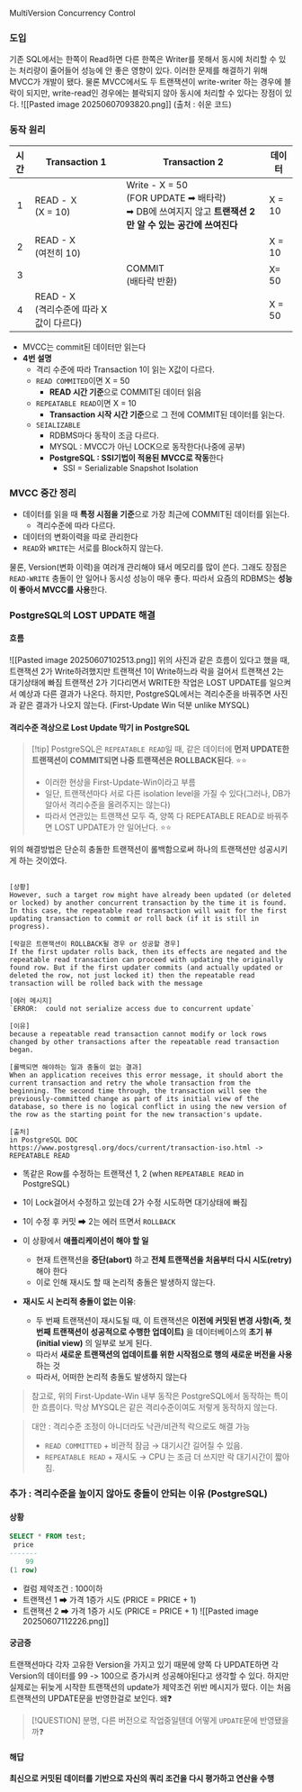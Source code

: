 MultiVersion Concurrency Control


### 도입 
기존 SQL에서는 한쪽이 Read하면 다른 한쪽은 Writer를 못해서 동시에 처리할 수 있는 처리량이 줄어들어 성능에 안 좋은 영향이 있다.
이러한 문제를 해결하기 위해 MVCC가 개발이 됐다.
물론 MVCC에서도 두 트랜잭션이 write-writer 하는 경우에 블락이 되지만, write-read인 경우에는 블락되지 않아 동시에 처리할 수 있다는 장점이 있다.
![[Pasted image 20250607093820.png]]
(출처 : 쉬운 코드)


### 동작 원리


| 시간  | Transaction 1                    | Transaction 2                                                                      | 데이터    |
| :-: | -------------------------------- | ---------------------------------------------------------------------------------- | ------ |
|  1  | READ - Ｘ<br>(X = 10)             | Write -  X = 50<br>(FOR UPDATE ➡ 배타락)<br>➡ DB에 쓰여지지 않고 **트랜잭션 2만 알 수 있는 공간에 쓰여진다** | X = 10 |
|  2  | READ - X<br>(여전히 10)             |                                                                                    | X = 10 |
|  3  |                                  | COMMIT<br>(배타락 반환)                                                                 | X= 50  |
|  4  | READ - X <br>(격리수준에 따라 X 값이 다르다) |                                                                                    | X = 50 |
- MVCC는 commit된 데이터만 읽는다 
- **4번 설명** 
	- 격리 수준에 따라 Transaction 1이 읽는 X값이 다르다.
	- `READ COMMITED`이면 X = 50
		- **READ 시간 기준**으로 COMMIT된 데이터 읽음 
	- `REPEATABLE READ`이면 X = 10
		- **Transaction 시작 시간 기준**으로 그 전에 COMMIT된 데이터를 읽는다.
	- `SEIALIZABLE` 
		- RDBMS마다 동작이 조금 다르다.
		- MYSQL : MVCC가 아닌 LOCK으로 동작한다(나중에 공부)
		- **PostgreSQL : SSI기법이 적용된 MVCC로 작동**한다
			- SSI = Serializable Snapshot Isolation

### MVCC 중간 정리
- 데이터를 읽을 때 **특정 시점을 기준**으로 가장 최근에 COMMIT된 데이터를 읽는다.
	- 격리수준에 따라 다르다.
- 데이터의 변화이력을 따로 관리한다
- `READ`와 `WRITE`는 서로를 Block하지 않는다.


물론, Version(변화 이력)을 여러개 관리해야 돼서 메모리를 많이 쓴다.
그래도 장점은 `READ-WRITE` 충돌이 안 일어나 동시성 성능이 매우 좋다.
따라서 요즘의 RDBMS는 **성능이 좋아서 MVCC를 사용**한다.



### PostgreSQL의 LOST UPDATE 해결 

#### 흐름 
![[Pasted image 20250607102513.png]]
위의 사진과 같은 흐름이 있다고 했을 때, 
트랜잭션 2가 Write하려했지만 트랜잭션 1이 Write하느라 락을 걸어서 트랜잭션 2는 대기상태에 빠짐 
트랜잭션 2가 기다리면서 WRITE한 작업은 LOST UPDATE를 일으켜서 예상과 다른 결과가 나온다.
하지만, PostgreSQL에서는 격리수준을 바꿔주면 사진과 같은 결과가 나오지 않는다.
(First-Update Win 덕분 unlike MYSQL)

#### 격리수준 격상으로 Lost Update 막기 in PostgreSQL
>[!tip] PostgreSQL은 `REPEATABLE READ`일 때, 같은 데이터에 **먼저 UPDATE한 트랜잭션이 COMMIT되면 나중 트랜잭션은 ROLLBACK된다**. ⭐⭐
>- 이러한 현상을 First-Update-Win이라고 부름 
>- 일단, 트랜잭션마다 서로 다른 isolation level을 가질 수 있다(그러나, DB가 알아서 격리수준을 올려주지는 않는다)
>- 따라서 연관있는 트랜잭션 모두 즉, 양쪽 다 REPEATABLE READ로 바꿔주면 LOST UPDATE가 안 일어난다. ⭐⭐


위의 해결방법은 단순히 충돌한 트랜잭션이 롤백함으로써 하나의 트랜잭션만 성공시키게 하는 것이였다.
```TEXT

[상황]
However, such a target row might have already been updated (or deleted or locked) by another concurrent transaction by the time it is found. In this case, the repeatable read transaction will wait for the first updating transaction to commit or roll back (if it is still in progress). 

[락걸은 트랜잭션이 ROLLBACK될 경우 or 성공할 경우]
If the first updater rolls back, then its effects are negated and the repeatable read transaction can proceed with updating the originally found row. But if the first updater commits (and actually updated or deleted the row, not just locked it) then the repeatable read transaction will be rolled back with the message

[에러 메시지]
`ERROR:  could not serialize access due to concurrent update`

[이유]
because a repeatable read transaction cannot modify or lock rows changed by other transactions after the repeatable read transaction began.

[롤백되면 해야하는 일과 충돌이 없는 결과]
When an application receives this error message, it should abort the current transaction and retry the whole transaction from the beginning. The second time through, the transaction will see the previously-committed change as part of its initial view of the database, so there is no logical conflict in using the new version of the row as the starting point for the new transaction's update.

[출처]
in PostgreSQL DOC
https://www.postgresql.org/docs/current/transaction-iso.html -> REPEATABLE READ 
```
- 똑같은 Row를 수정하는 트랜잭션 1, 2  (when `REPEATABLE READ` in PostgreSQL)
- 1이 Lock걸어서 수정하고 있는데 2가 수정 시도하면 대기상태에 빠짐
- 1이 수정 후 커밋 ➡ 2는 에러 뜨면서 `ROLLBACK`
- 이 상황에서 **애플리케이션이 해야 할 일**
	- 현재 트랜잭션을 **중단(abort)** 하고 **전체 트랜잭션을 처음부터 다시 시도(retry)** 해야 한다
	- 이로 인해 재시도 할 때 논리적 충돌은 발생하지 않는다.
	  
- **재시도 시 논리적 충돌이 없는 이유**:
	- 두 번째 트랜잭션이 재시도될 때, 이 트랜잭션은 **이전에 커밋된 변경 사항(즉, 첫 번째 트랜잭션이 성공적으로 수행한 업데이트)** 을 데이터베이스의 **초기 뷰(initial view)** 의 일부로 보게 된다. 
	- 따라서 **새로운 트랜잭션의 업데이트를 위한 시작점으로 행의 새로운 버전을 사용**하는 것
	- 따라서, 어떠한 논리적 충돌도 발생하지 않는다
	  

> 참고로, 위의 First-Update-Win 내부 동작은 PostgreSQL에서 동작하는 특이한 흐름이다.
> 막상 MYSQL은 같은 격리수준이여도 저렇게 동작하지 않는다.


> 대안 : 격리수준 조정이 아니더라도 낙관/비관적 락으로도 해결 가능
> - `READ COMMITTED` + 비관적 잠금 → 대기시간 길어질 수 있음.
> - `REPEATABLE READ` + 재시도 → CPU 는 조금 더 쓰지만 락 대기시간이 짧아짐.


### 추가 : 격리수준을 높이지 않아도 충돌이 안되는 이유 (PostgreSQL)

#### 상황
```SQL 
SELECT * FROM test;
 price 
-------
    99
(1 row)
```
- 컬럼 제약조건 : 100이하 
- 트랜잭션 1 ➡ 가격 1증가 시도 (PRICE = PRICE + 1)
- 트랜잭션 2 ➡ 가격 1증가 시도 (PRICE = PRICE + 1)
![[Pasted image 20250607112226.png]]

#### 궁금증 
트랜잭션마다 각자 고유한 Version을 가지고 있기 때문에 양쪽 다 UPDATE하면 각 Version의 데이터를 99 -> 100으로 증가시켜 성공해야된다고 생각할 수 있다.
하지만 실제로는 뒤늦게 시작한 트랜잭션의 update가 제약조건 위반 메시지가 떴다.
이는 처음 트랜잭션의 UPDATE문을 반영한걸로 보인다. 왜❓
>[!QUESTION] 분명, 다른 버전으로 작업중일텐데 어떻게 `UPDATE`문에 반영됐을까❓

#### 해답 



**최신으로 커밋된 데이터를 기반으로 자신의 쿼리 조건을 다시 평가하고 연산을 수행**



















